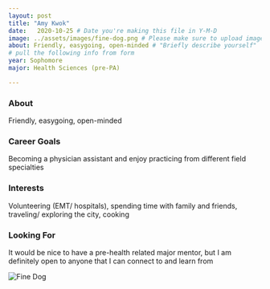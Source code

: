 ```yaml
---
layout: post
title: "Amy Kwok"
date:   2020-10-25 # Date you're making this file in Y-M-D
image: ../assets/images/fine-dog.png # Please make sure to upload image in /assets/images/fname-lastname.ext format 
about: Friendly, easygoing, open-minded # "Briefly describe yourself"
# pull the following info from form
year: Sophomore
major: Health Sciences (pre-PA)

---
```


### About

Friendly, easygoing, open-minded

### Career Goals

Becoming a physician assistant and enjoy practicing from different field specialties

### Interests

Volunteering (EMT/ hospitals), spending time with family and friends, traveling/ exploring the city, cooking

### Looking For

It would be nice to have a pre-health related major mentor, but I am definitely open to anyone that I can connect to and learn from

<div class="text-center my-5">
    <img src="{{ "assets/images/fine-dog.png" | absolute_url }}" alt="Fine Dog" class="rounded post-img" />
</div>
